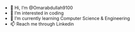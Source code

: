 - 👋 Hi, I’m @Omarabdullah9100
- 👀 I’m interested in coding
- 🌱 I’m currently learning Computer Science & Engineering
- 📫 Reach me through Linkedin

<!---
Omarabdullah9100/Omarabdullah9100 is a ✨ special ✨ repository because its `README.md` (this file) appears on your GitHub profile.
You can click the Preview link to take a look at your changes.
--->
